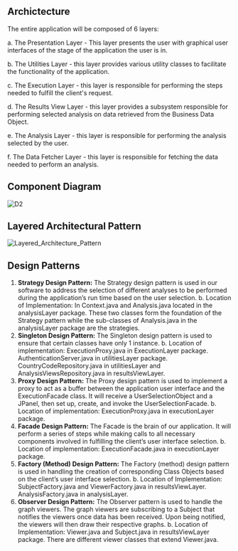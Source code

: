 ## Archictecture

The entire application will be composed of 6 layers:

a. The Presentation Layer - This layer presents the user with graphical user interfaces of the stage of the application the user is in.

b. The Utilities Layer - this layer provides various utility classes to facilitate the functionality of the application.

c. The Execution Layer - this layer is responsible for performing the steps needed to fulfill the client's request.

d. The Results View Layer - this layer provides a subsystem responsible for performing selected analysis on data retrieved from the Business Data Object.

e. The Analysis Layer - this layer is responsible for performing the analysis selected by the user.

f. The Data Fetcher Layer - this layer is responsible for fetching the data needed to perform an analysis.

## Component Diagram

![D2](https://user-images.githubusercontent.com/33135632/210420795-0955660d-9f4e-4dba-b9a7-f32ecd35f3da.png)

## Layered Architectural Pattern

![Layered_Architecture_Pattern](https://user-images.githubusercontent.com/33135632/210422615-f25634fb-67a4-4378-8851-007786c29a6e.png)

## Design Patterns
1. **Strategy Design Pattern:** The Strategy design pattern is used in our software to address the selection of different analyses to be performed during the application’s run time based on the user selection.
  b. Location of Implementation: In Context.java and Analysis.java located in the analysisLayer package. These two classes form the
foundation of the Strategy pattern while the sub-classes of Analysis.java in the analysisLayer package are the strategies.
2. **Singleton Design Pattern:** The Singleton design pattern is used to ensure that certain classes have only 1 instance.
  b. Location of implementation: ExecutionProxy.java in ExecutionLayer package. AuthenticationServer.java in utilitiesLayer package. CountryCodeRepository.java in utilitiesLayer and AnalysisViewsRepository.java in resultsViewLayer.
3. **Proxy Design Pattern:** The Proxy design pattern is used to implement a proxy to act as a buffer between the application user interface and the ExecutionFacade class. It will receive a UserSelectionObject and a JPanel, then set up, create, and invoke the UserSelectionFacade.
  b. Location of implementation: ExecutionProxy.java in executionLayer package.
4. **Facade Design Pattern:** The Facade is the brain of our application. It will perform a series of steps while making calls to all necessary components involved in fulfilling the client’s user interface selection.
  b. Location of implementation: ExecutionFacade.java in executionLayer package.
5. **Factory (Method) Design Pattern:** The Factory (method) design pattern is used in handling the creation of corresponding Class Objects based on the client’s user interface selection.
  b. Location of Implementation: SubjectFactory.java and ViewerFactory.java in resultsViewLayer. AnalysisFactory.java in analysisLayer.
6. **Observer Design Pattern:** The Observer pattern is used to handle the graph viewers. The graph viewers are subscribing to a Subject that notifies the viewers once data has been received. Upon being notified, the viewers will then draw their respective graphs.
  b. Location of Implementation: Viewer.java and Subject.java in resultsViewLayer package. There are different viewer classes that extend Viewer.java.
